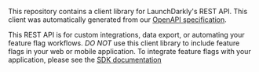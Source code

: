 This repository contains a client library for LaunchDarkly's REST API. This client was automatically
generated from our [OpenAPI specification](https://github.com/launchdarkly/ld-openapi).

This REST API is for custom integrations, data export, or automating your feature flag workflows. *DO NOT* use this client library to include feature flags in your web or mobile application. To integrate feature flags with your application, please see the [SDK documentation](https://docs.launchdarkly.com/v2.0/docs)

